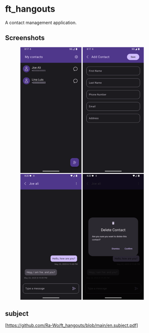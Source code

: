 ﻿# ft_hangouts
A contact management application. 


## Screenshots

<p align="center">
  <img src="https://github.com/Ra-Wo/ft_hangouts/raw/main/screenshots/1.png" width="200"/>
  <img src="https://github.com/Ra-Wo/ft_hangouts/raw/main/screenshots/2.png" width="200"/>
  <img src="https://github.com/Ra-Wo/ft_hangouts/raw/main/screenshots/3.png" width="200"/>
  <img src="https://github.com/Ra-Wo/ft_hangouts/raw/main/screenshots/4.png" width="200"/>
</p>

## subject
[https://github.com/Ra-Wo/ft_hangouts/blob/main/en.subject.pdf]

